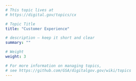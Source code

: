 ```yaml
---
# This topic lives at
# https://digital.gov/topics/cx

# Topic Title
title: "Customer Experience"

# description — keep it short and clear
summary: ""

# Weight
weight: 3

# For more information on managing topics,
# see https://github.com/GSA/digitalgov.gov/wiki/topics
---
```

